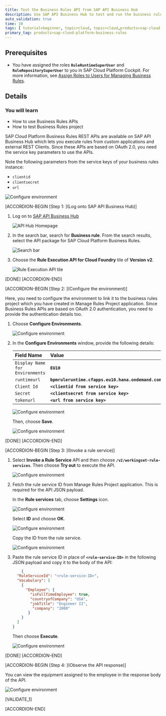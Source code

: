```yaml
---
title: Test the Business Rules API from SAP API Business Hub
description: Use SAP API Business Hub to test and run the business rules API to see how business rules can be consumed from a custom application.
auto_validation: true
time: 10
tags: [ tutorial>beginner, topic>cloud, topic>cloud,products>sap-cloud-platform,products>sap-cloud-platform-for-the-cloud-foundry-environment, topic>sap-api-business-hub]
primary_tag: products>sap-cloud-platform-business-rules
---
```


## Prerequisites
 - You have assigned the roles **`RuleRuntimeSuperUser`** and **`RuleRepositorySuperUser`** to you in SAP Cloud Platform Cockpit. For more information, see [Assign Roles to Users for Managing Business Rules](cp-cf-businessrules02-assign-roles).

## Details
### You will learn
  - How to use Business Rules APIs
  - How to test Business Rules project

SAP Cloud Platform Business Rules REST APIs are available on SAP API Business Hub which lets you execute rules from custom applications and external REST Clients. Since these APIs are based on OAuth 2.0, you need the service key parameters to use the APIs.

Note the following parameters from the service keys of your business rules instance:

- `clientid`
- `clientsecret`
- `url`

![Configure environment](testing5.png)


[ACCORDION-BEGIN [Step 1: ](Log onto SAP API Business Hub)]

1. Log on to [SAP API Business Hub](https://api.sap.com/)

    ![API Hub Homepage](testing1.png)

2. In the search bar, search for **Business rule**. From the search results, select the API package for SAP Cloud Platform Business Rules.

    ![Search bar](testing2.png)

3. Choose the **Rule Execution API for Cloud Foundry** tile of **Version v2**.

    ![Rule Execution API tile](testing3.png)

[DONE]
[ACCORDION-END]

[ACCORDION-BEGIN [Step 2: ](Configure the environment)]

Here, you need to configure the environment to link it to the business rules project which you have created in Manage Rules Project application. Since Business Rules APIs are based on OAuth 2.0 authentication, you need to provide the authentication details too.

1. Choose **Configure Environments**.

    ![Configure environment](testing4.png)

2. In the **Configure Environments** window, provide the following details:

    |  Field Name     | Value
    |  :------------- | :-------------
    |  `Display Name for Environments`          | **`EU10`**
    |  `runtimeurl`        | **`bpmruleruntime.cfapps.eu10.hana.ondemand.com`**
    |  `Client Id`    | **`<clientid from service key>`**
    |  `Secret`      | **`<clientsecret from service key>`**
    |  `tokenurl`     | **`<url from service key>`**


    ![Configure environment](testing6.png)

    Then, choose **Save**.

    ![Configure environment](testing7.png)


[DONE]
[ACCORDION-END]


[ACCORDION-BEGIN [Step 3: ](Invoke a rule service)]

1. Select **Invoke a Rule Service** API and then choose **`/v2/workingset-rule-services`**. Then choose **Try out** to execute the API.

    ![Configure environment](testing8.png)

2. Fetch the rule service ID from Manage Rules Project application. This is required for the API JSON payload.

    In the **Rule services** tab, choose **Settings** icon.

    ![Configure environment](testing9.png)

    Select **ID** and choose **OK**.

    ![Configure environment](testing10.png)

    Copy the ID from the rule service.

    ![Configure environment](testing11.png)

3. Paste the rule service ID in place of **`<rule-service-ID>`** in the following JSON payload and copy it to the body of the API:

    ```JSON
        {
      "RuleServiceId": "<rule-service-ID>",
      "Vocabulary": [
        {
          "Employee": {
            "isFullTimeEmployee": true,
            "countryofCompany": "USA",
            "jobTitle": "Engineer II",
             "company": "2000"
           }
        }
      ]
    }
    ```

    Then choose **Execute**.

    ![Configure environment](testing12.png)


[DONE]
[ACCORDION-END]

[ACCORDION-BEGIN [Step 4: ](Observe the API response)]

You can view the equipment assigned to the employee in the response body of the API.

![Configure environment](testing13.png)

[VALIDATE_1]

[ACCORDION-END]
